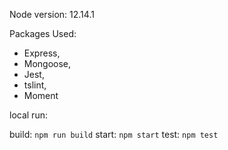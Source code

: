 Node version: 12.14.1

Packages Used:
- Express,
- Mongoose,
- Jest,
- tslint,
- Moment




local run:

build: `npm run build`
start: `npm start`
test: `npm test`